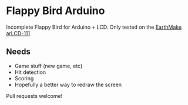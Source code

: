 Flappy Bird Arduino
===================

Incomplete Flappy Bird for Arduino + LCD. Only tested on the [EarthMake arLCD-111](http://earthmake.com/product/arlcd/?added-to-cart=785)

## Needs
* Game stuff (new game, etc)
* Hit detection
* Scoring
* Hopefully a better way to redraw the screen

Pull requests welcome!